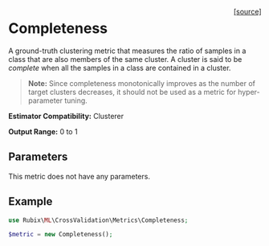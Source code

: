 <span style="float:right;"><a href="https://github.com/RubixML/RubixML/blob/master/src/CrossValidation/Metrics/Completeness.php">[source]</a></span>

# Completeness
A ground-truth clustering metric that measures the ratio of samples in a class that are also members of the same cluster. A cluster is said to be *complete* when all the samples in a class are contained in a cluster.

> **Note:** Since completeness monotonically improves as the number of target clusters decreases, it should not be used as a metric for hyper-parameter tuning.

**Estimator Compatibility:** Clusterer

**Output Range:** 0 to 1

## Parameters
This metric does not have any parameters.

## Example
```php
use Rubix\ML\CrossValidation\Metrics\Completeness;

$metric = new Completeness();
```